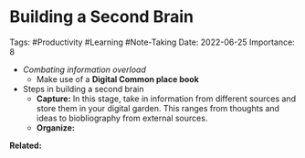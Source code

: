 # Building a Second Brain 

Tags: #Productivity #Learning #Note-Taking
Date: 2022-06-25 
Importance: 8

- *Combating information overload*
	- Make use of a **Digital Common place book**
- Steps in building a second brain
	- **Capture:** In this stage, take in information from different sources and store them in your digital garden. This ranges from thoughts and ideas to biobliography from external sources.
	- **Organize:**

**Related:**




